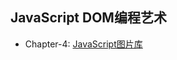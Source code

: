 ## JavaScript DOM编程艺术

- Chapter-4: [JavaScript图片库](https://threegeese.github.io/WEB/JavaScript%20DOM/chapter-4/index.html)
